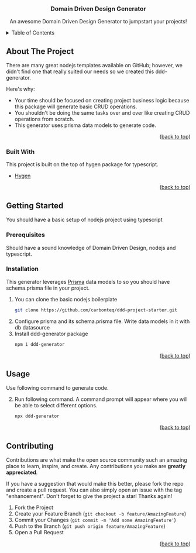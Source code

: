 <div align="center">
<h3 align="center">Domain Driven Design Generator</h3>

  <p align="center">
    An awesome Domain Driven Design Generator to jumpstart your projects!
  </p>
</div>

<details>
  <summary>Table of Contents</summary>
  <ol>
    <li>
      <a href="#about-the-project">About The Project</a>
      <ul>
        <li><a href="#built-with">Built With</a></li>
      </ul>
    </li>
    <li>
      <a href="#getting-started">Getting Started</a>
      <ul>
        <li><a href="#prerequisites">Prerequisites</a></li>
        <li><a href="#installation">Installation</a></li>
      </ul>
    </li>
    <li><a href="#usage">Usage</a></li>
    <li><a href="#contributing">Contributing</a></li>
  </ol>
</details>

## About The Project

There are many great nodejs templates available on GitHub; however, we didn't find one that really suited our needs so we
created this ddd-generator.

Here's why:

* Your time should be focused on creating project business logic because this package will generate basic CRUD operations.
* You shouldn't be doing the same tasks over and over like creating CRUD operations from scratch.
* This generator uses prisma data models to generate code.

<p align="right">(<a href="#top">back to top</a>)</p>

### Built With

This project is built on the top of hygen package for typescript.

* [Hygen](https://www.hygen.io/)

<p align="right">(<a href="#top">back to top</a>)</p>

<!-- GETTING STARTED -->

## Getting Started

You should have a basic setup of nodejs project using typescript

### Prerequisites

Should have a sound knowledge of Domain Driven Design, nodejs and typescript.

### Installation

This generator leverages <a href="https://www.prisma.io/">Prisma</a>  data models to so you should have schema.prisma file in your project.
1. You can clone the basic nodejs boilerplate
   ```sh
   git clone https://github.com/carbonteq/ddd-project-starter.git
   ```
2. Configure prisma and its schema.prisma file. Write data models in it with db datasource
3. Install ddd-generator package
   ```sh
   npm i ddd-generator
   ```
<p align="right">(<a href="#top">back to top</a>)</p>

## Usage

Use following command to generate code.

2. Run following command. A command prompt will appear where you will be able to select different options.
   ```sh
   npx ddd-generator
   ```

<p align="right">(<a href="#top">back to top</a>)</p>

## Contributing

Contributions are what make the open source community such an amazing place to learn, inspire, and create. Any
contributions you make are **greatly appreciated**.

If you have a suggestion that would make this better, please fork the repo and create a pull request. You can also
simply open an issue with the tag "enhancement". Don't forget to give the project a star! Thanks again!

1. Fork the Project
2. Create your Feature Branch (`git checkout -b feature/AmazingFeature`)
3. Commit your Changes (`git commit -m 'Add some AmazingFeature'`)
4. Push to the Branch (`git push origin feature/AmazingFeature`)
5. Open a Pull Request

<p align="right">(<a href="#top">back to top</a>)</p>